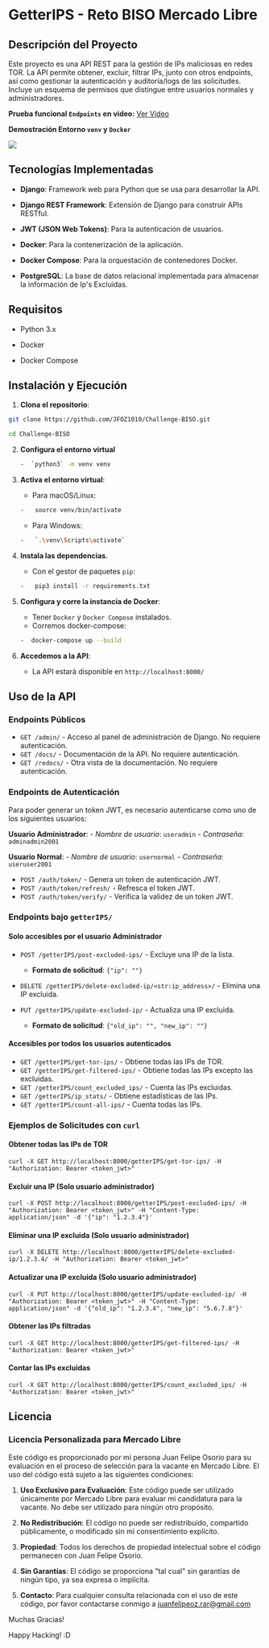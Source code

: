 # GetterIPS - Reto BISO Mercado Libre

  

## Descripción del Proyecto

Este proyecto es una API REST para la gestión de IPs maliciosas en redes TOR. La API permite obtener, excluir, filtrar IPs, junto con otros endpoints, así como gestionar la autenticación y auditoría/logs de las solicitudes. Incluye un esquema de permisos que distingue entre usuarios normales y administradores.

**Prueba funcional `Endpoints` en video:** [Ver Video](https://drive.google.com/file/d/19Tovd27FzccF09oAFttbefHXdz0CWrja/view?usp=sharing)

**Demostración Entorno `venv` y `Docker`** 

<a href="https://asciinema.org/a/673511" target="_blank"><img src="https://asciinema.org/a/673511.svg" /></a>


## Tecnologías Implementadas

  

-  **Django**: Framework web para Python que se usa para desarrollar la API.

-  **Django REST Framework**: Extensión de Django para construir APIs RESTful.

-  **JWT (JSON Web Tokens)**: Para la autenticación de usuarios.

-  **Docker**: Para la contenerización de la aplicación.

-  **Docker Compose**: Para la orquestación de contenedores Docker.

- **PostgreSQL**: La base de datos relacional implementada para almacenar la información de Ip's Excluidas. 


## Requisitos

- Python 3.x

- Docker

- Docker Compose

  

## Instalación y Ejecución


1.  **Clona el repositorio**:

```bash
git clone https://github.com/JFOZ1010/Challenge-BISO.git

cd Challenge-BISO
```
2. **Configura el entorno virtual**

	```bash
	-  `python3` -m venv venv 
	```
 3. **Activa el entorno virtual**:
	 - Para macOS/Linux:
	```bash
	-   source venv/bin/activate 
	```
	- Para Windows:
	```bash
	-   `.\venv\Scripts\activate` 
	```
 4. **Instala las dependencias.**
	- Con el gestor de paquetes `pip`: 
	```bash
	-   pip3 install -r requirements.txt 
	```
 5. **Configura y corre la instancia de Docker**:
	 - Tener `Docker` y `Docker Compose` instalados.
	 - Corremos docker-compose:
	```bash
	-  docker-compose up --build
	```
6. **Accedemos a la API**: 
	 - La API estará disponible en `http://localhost:8000/`

## Uso de la API
### Endpoints Públicos
-   `GET /admin/` - Acceso al panel de administración de Django. No requiere autenticación.
-   `GET /docs/` - Documentación de la API. No requiere autenticación.
-   `GET /redocs/` - Otra vista de la documentación. No requiere autenticación.

### Endpoints de Autenticación
Para poder generar un token JWT, es necesario autenticarse como uno de los siguientes usuarios:

**Usuario Administrador**: 
	- *Nombre de usuario*: `useradmin` 
	- *Contraseña*: `adminadmin2001` 
	
**Usuario Normal**: 
	- *Nombre de usuario*: `usernormal` 
	- *Contraseña*: `useruser2001`

-   `POST /auth/token/` - Genera un token de autenticación JWT.
-   `POST /auth/token/refresh/` - Refresca el token JWT.
-   `POST /auth/token/verify/` - Verifica la validez de un token JWT.

### Endpoints bajo `getterIPS/`
#### Solo accesibles por el usuario Administrador

-   `POST /getterIPS/post-excluded-ips/` - Excluye una IP de la lista.
    
    -   **Formato de solicitud**: `{"ip": ""}`
-   `DELETE /getterIPS/delete-excluded-ip/<str:ip_address>/` - Elimina una IP excluida.
    
-   `PUT /getterIPS/update-excluded-ip/` - Actualiza una IP excluida.
    
    -   **Formato de solicitud**: `{"old_ip": "", "new_ip": ""}`
#### Accesibles por todos los usuarios autenticados

-   `GET /getterIPS/get-tor-ips/` - Obtiene todas las IPs de TOR.
-   `GET /getterIPS/get-filtered-ips/` - Obtiene todas las IPs excepto las excluidas.
-   `GET /getterIPS/count_excluded_ips/` - Cuenta las IPs excluidas.
-   `GET /getterIPS/ip_stats/` - Obtiene estadísticas de las IPs.
-   `GET /getterIPS/count-all-ips/` - Cuenta todas las IPs.

### Ejemplos de Solicitudes con `curl`
#### Obtener todas las IPs de TOR
	curl -X GET http://localhost:8000/getterIPS/get-tor-ips/ -H "Authorization: Bearer <token_jwt>"
#### Excluir una IP (Solo usuario administrador)
	curl -X POST http://localhost:8000/getterIPS/post-excluded-ips/ -H "Authorization: Bearer <token_jwt>" -H "Content-Type: application/json" -d '{"ip": "1.2.3.4"}'
#### Eliminar una IP excluida (Solo usuario administrador)
	curl -X DELETE http://localhost:8000/getterIPS/delete-excluded-ip/1.2.3.4/ -H "Authorization: Bearer <token_jwt>"
#### Actualizar una IP excluida (Solo usuario administrador)
	curl -X PUT http://localhost:8000/getterIPS/update-excluded-ip/ -H "Authorization: Bearer <token_jwt>" -H "Content-Type: application/json" -d '{"old_ip": "1.2.3.4", "new_ip": "5.6.7.8"}'
#### Obtener las IPs filtradas
	curl -X GET http://localhost:8000/getterIPS/get-filtered-ips/ -H "Authorization: Bearer <token_jwt>"
#### Contar las IPs excluidas
	curl -X GET http://localhost:8000/getterIPS/count_excluded_ips/ -H "Authorization: Bearer <token_jwt>"

## Licencia

### Licencia Personalizada para Mercado Libre

Este código es proporcionado por mi persona Juan Felipe Osorio para su evaluación en el proceso de selección para la vacante en Mercado Libre. El uso del código está sujeto a las siguientes condiciones:

1. **Uso Exclusivo para Evaluación**: Este código puede ser utilizado únicamente por Mercado Libre para evaluar mi candidatura para la vacante. No debe ser utilizado para ningún otro propósito.

2. **No Redistribución**: El código no puede ser redistribuido, compartido públicamente, o modificado sin mi consentimiento explícito.

3. **Propiedad**: Todos los derechos de propiedad intelectual sobre el código permanecen con Juan Felipe Osorio.

4. **Sin Garantías**: El código se proporciona "tal cual" sin garantías de ningún tipo, ya sea expresa o implícita.

5. **Contacto**: Para cualquier consulta relacionada con el uso de este código, por favor contactarse conmigo a juanfelipeoz.rar@gmail.com

Muchas Gracias! 

Happy Hacking! :D
